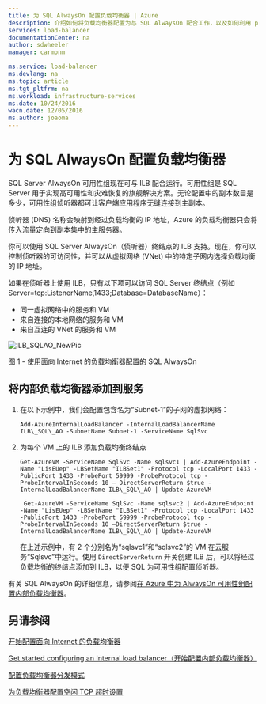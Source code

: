 ```yaml
---
title: 为 SQL AlwaysOn 配置负载均衡器 | Azure
description: 介绍如何将负载均衡器配置为与 SQL AlwaysOn 配合工作，以及如何利用 powershell 为 SQL 实现创建负载均衡器
services: load-balancer
documentationCenter: na
author: sdwheeler
manager: carmonm

ms.service: load-balancer
ms.devlang: na
ms.topic: article
ms.tgt_pltfrm: na
ms.workload: infrastructure-services
ms.date: 10/24/2016
wacn.date: 12/05/2016
ms.author: joaoma
---
```


# 为 SQL AlwaysOn 配置负载均衡器

SQL Server AlwaysOn 可用性组现在可与 ILB 配合运行。可用性组是 SQL Server 用于实现高可用性和灾难恢复的旗舰解决方案。无论配置中的副本数目是多少，可用性组侦听器都可让客户端应用程序无缝连接到主副本。

侦听器 (DNS) 名称会映射到经过负载均衡的 IP 地址，Azure 的负载均衡器只会将传入流量定向到副本集中的主服务器。

你可以使用 SQL Server AlwaysOn（侦听器）终结点的 ILB 支持。现在，你可以控制侦听器的可访问性，并可以从虚拟网络 (VNet) 中的特定子网内选择负载均衡的 IP 地址。

如果在侦听器上使用 ILB，只有以下项可以访问 SQL Server 终结点（例如 Server=tcp:ListenerName,1433;Database=DatabaseName）：

* 同一虚拟网络中的服务和 VM
* 来自连接的本地网络的服务和 VM
* 来自互连的 VNet 的服务和 VM

![ILB\_SQLAO\_NewPic](./media/load-balancer-configure-sqlao/sqlao1.png)  

图 1 - 使用面向 Internet 的负载均衡器配置的 SQL AlwaysOn

## 将内部负载均衡器添加到服务

1. 在以下示例中，我们会配置包含名为“Subnet-1”的子网的虚拟网络：

    ```
    Add-AzureInternalLoadBalancer -InternalLoadBalancerName ILB\_SQL\_AO -SubnetName Subnet-1 -ServiceName SqlSvc
    ```

2. 为每个 VM 上的 ILB 添加负载均衡终结点

    ```
    Get-AzureVM -ServiceName SqlSvc -Name sqlsvc1 | Add-AzureEndpoint -Name "LisEUep" -LBSetName "ILBSet1" -Protocol tcp -LocalPort 1433 -PublicPort 1433 -ProbePort 59999 -ProbeProtocol tcp -ProbeIntervalInSeconds 10 – DirectServerReturn $true -InternalLoadBalancerName ILB\_SQL\_AO | Update-AzureVM

     Get-AzureVM -ServiceName SqlSvc -Name sqlsvc2 | Add-AzureEndpoint -Name "LisEUep" -LBSetName "ILBSet1" -Protocol tcp -LocalPort 1433 -PublicPort 1433 -ProbePort 59999 -ProbeProtocol tcp -ProbeIntervalInSeconds 10 –DirectServerReturn $true -InternalLoadBalancerName ILB\_SQL\_AO | Update-AzureVM
    ```

    在上述示例中，有 2 个分别名为“sqlsvc1”和“sqlsvc2”的 VM 在云服务“Sqlsvc”中运行。使用 `DirectServerReturn` 开关创建 ILB 后，可以将经过负载均衡的终结点添加到 ILB，以便 SQL 为可用性组配置侦听器。

有关 SQL AlwaysOn 的详细信息，请参阅[在 Azure 中为 AlwaysOn 可用性组配置内部负载均衡器](../virtual-machines/virtual-machines-windows-portal-sql-alwayson-int-listener.md)。

## 另请参阅
[开始配置面向 Internet 的负载均衡器](./load-balancer-get-started-internet-arm-ps.md)

[Get started configuring an Internal load balancer（开始配置内部负载均衡器）](./load-balancer-get-started-ilb-arm-ps.md)

[配置负载均衡器分发模式](./load-balancer-distribution-mode.md)

[为负载均衡器配置空闲 TCP 超时设置](./load-balancer-tcp-idle-timeout.md)

<!---HONumber=Mooncake_1128_2016-->